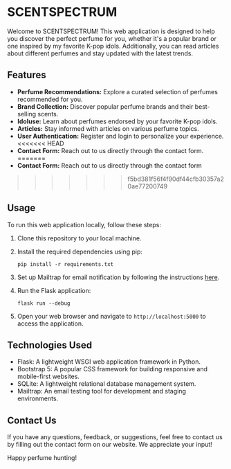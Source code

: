 # SCENTSPECTRUM

Welcome to SCENTSPECTRUM! This web application is designed to help you discover the perfect perfume for you, whether it's a popular brand or one inspired by my favorite K-pop idols. Additionally, you can read articles about different perfumes and stay updated with the latest trends.

## Features

- **Perfume Recommendations:** Explore a curated selection of perfumes recommended for you.
- **Brand Collection:** Discover popular perfume brands and their best-selling scents.
- **Idoluse:** Learn about perfumes endorsed by your favorite K-pop idols.
- **Articles:** Stay informed with articles on various perfume topics.
- **User Authentication:** Register and login to personalize your experience.
<<<<<<< HEAD
- **Contact Form:** Reach out to us directly through the contact form.
=======
- **Contact Form:** Reach out to us directly through the contact form
>>>>>>> f5bd381f56f4f90df44cfb30357a20ae77200749

## Usage

To run this web application locally, follow these steps:

1. Clone this repository to your local machine.
2. Install the required dependencies using pip:

    ```
    pip install -r requirements.txt
    ```
3. Set up Mailtrap for email notification by following the instructions [here](https://mailtrap.io/blog/flask-email-sending/).

4. Run the Flask application:

    ```
    flask run --debug
    ```

5. Open your web browser and navigate to `http://localhost:5000` to access the application.

## Technologies Used

- Flask: A lightweight WSGI web application framework in Python.
- Bootstrap 5: A popular CSS framework for building responsive and mobile-first websites.
- SQLite: A lightweight relational database management system.
- Mailtrap: An email testing tool for development and staging environments.

## Contact Us

If you have any questions, feedback, or suggestions, feel free to contact us by filling out the contact form on our website. We appreciate your input!

Happy perfume hunting!
